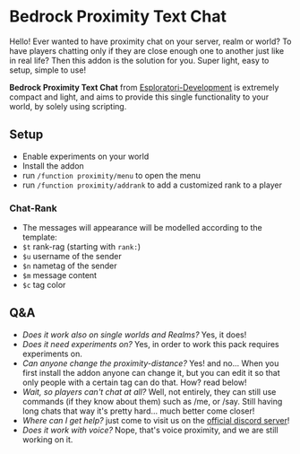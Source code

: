# Bedrock Proximity Text Chat
Hello! Ever wanted to have proximity chat on your server, realm or world? To have players chatting only if they are close enough one to another just like in real life? Then this addon is the solution for you. Super light, easy to setup, simple to use!

**Bedrock Proximity Text Chat** from [Esploratori-Development](https://discord.gg/esploratori-development-1043447184210792468) is extremely compact and light, and aims to provide this single functionality to your world, by solely using scripting.

## Setup
* Enable experiments on your world
* Install the addon
* run `/function proximity/menu` to open the menu
* run `/function proximity/addrank` to add a customized rank to a player

### Chat-Rank
* The messages will appearance will be modelled according to the template: 
 * `$t` rank-rag (starting with `rank:`)
 * `$u` username of the sender
 * `$n` nametag of the sender
 * `$m` message content
 * `$c` tag color

## Q&A
* *Does it work also on single worlds and Realms?* Yes, it does!
* *Does it need experiments on?* Yes, in order to work this pack requires experiments on.
* *Can anyone change the proximity-distance?* Yes! and no... When you first install the addon anyone can change it, but you can edit it so that only people with a certain tag can do that. How? read below!
* *Wait, so players can't chat at all?* Well, not entirely, they can still use commands (if they know about them) such as /me, or /say. Still having long chats that way it's pretty hard... much better come closer!
* *Where can I get help?* just come to visit us on the [official discord server](https://discord.gg/esploratori-development-1043447184210792468)!
* *Does it work with voice?* Nope, that's voice proximity, and we are still working on it.
